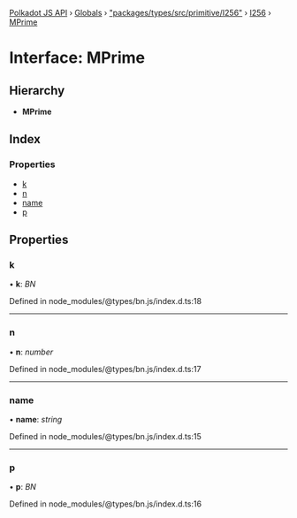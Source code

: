 [Polkadot JS API](../README.md) › [Globals](../globals.md) › ["packages/types/src/primitive/I256"](../modules/_packages_types_src_primitive_i256_.md) › [I256](../classes/_packages_types_src_primitive_i256_.i256.md) › [MPrime](_packages_types_src_primitive_i256_.i256.mprime.md)

# Interface: MPrime

## Hierarchy

* **MPrime**

## Index

### Properties

* [k](_packages_types_src_primitive_i256_.i256.mprime.md#k)
* [n](_packages_types_src_primitive_i256_.i256.mprime.md#n)
* [name](_packages_types_src_primitive_i256_.i256.mprime.md#name)
* [p](_packages_types_src_primitive_i256_.i256.mprime.md#p)

## Properties

###  k

• **k**: *BN*

Defined in node_modules/@types/bn.js/index.d.ts:18

___

###  n

• **n**: *number*

Defined in node_modules/@types/bn.js/index.d.ts:17

___

###  name

• **name**: *string*

Defined in node_modules/@types/bn.js/index.d.ts:15

___

###  p

• **p**: *BN*

Defined in node_modules/@types/bn.js/index.d.ts:16
